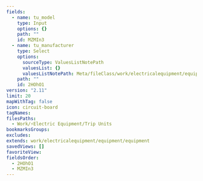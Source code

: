 ```yaml
---
fields:
  - name: tu_model
    type: Input
    options: {}
    path: ""
    id: MZMIn3
  - name: tu_manufacturer
    type: Select
    options:
      sourceType: ValuesListNotePath
      valuesList: {}
      valuesListNotePath: Meta/fileClass/work/electricalequipment/equipment/tripunit manufacturer list.md
    path: ""
    id: 2HOhO1
version: "2.11"
limit: 20
mapWithTag: false
icon: circuit-board
tagNames: 
filesPaths:
  - Work/⚡Electric Equipment/Trip Units
bookmarksGroups: 
excludes: 
extends: work/electricalequipment/equipment/equipment
savedViews: []
favoriteView: 
fieldsOrder:
  - 2HOhO1
  - MZMIn3
---
```

